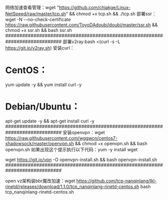网络加速查看管理：wget "https://github.com/chiakge/Linux-NetSpeed/raw/master/tcp.sh" && chmod +x tcp.sh && ./tcp.sh
部署ssr：wget -N --no-check-certificate https://raw.githubusercontent.com/ToyoDAdoubi/doubi/master/ssr.sh && chmod +x ssr.sh && bash ssr.sh
############################################################################
部署v2ray:bash <(curl -s -L https://git.io/v2ray.sh)
安装curl：
# CentOS：
yum update -y && yum install curl -y

# Debian/Ubuntu：
apt-get update -y && apt-get install curl -y
############################################################################
安装openvpn：wget https://raw.githubusercontent.com/wggwcn/centos7-shadowsock/master/openvpn.sh && chmod +x openvpn.sh && bash openvpn.sh
如果出现这个提示执行以下代码：yum -y install wget

wget https://git.io/vpn -O openvpn-install.sh && bash openvpn-install.sh
############################################################################


 open vz架构装bbr魔改加速：wget https://github.com/tcp-nanqinlang/lkl-rinetd/releases/download/1.1.0/tcp_nanqinlang-rinetd-centos.sh
bash tcp_nanqinlang-rinetd-centos.sh

